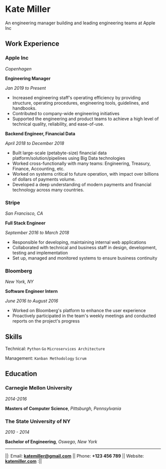 # **Kate Miller**
An engineering manager building and leading engineering teams at Apple Inc

## Work Experience  

<div class="two-column-heading">

### Apple Inc    
  
<span class="pull-right">
  
_Copenhagen_
    
</span>  
</div>

<div class="two-column-heading">
  <strong>Engineering Manager</strong>
  <p class="pull-right-heading"><em>Jan 2019 to Present</em></p>
</div>

- Increased engineering staff's operating efficiency by providing structure, operating procedures, engineering tools, guidelines, and handbooks.
- Contributed to company-wide engineering initiatives
- Supported the engineering and product teams to achieve a high level of technical quality, reliability, and ease-of-use.

<div class="two-column-heading">
  <strong>Backend Engineer, Financial Data</strong>
  <p class="pull-right-heading"><em>April 2018 to December 2018</em></p>
</div>

- Built large-scale (petabyte-size) financial data platform/solution/pipelines using Big Data technologies
- Worked cross-functionally with many teams: Engineering, Treasury, Finance, Accounting, etc.
- Worked on systems critical to future operation, with impact over billions of dollars of payments volume.
- Developed a deep understanding of modern payments and financial technology across many countries.

<div class="two-column-heading">
  <h3>Stripe</h3>
  <p class="pull-right-heading"><em>San Francisco, CA</em></p>
</div>

<div class="two-column-heading">
  <strong>Full Stack Engineer</strong>
  <p class="pull-right-heading"><em>September 2016 to March 2018</em></p>
</div>

- Responsible for developing, maintaining internal web applications
- Collaborated with technical and business staff in design, development, testing and implementation
- Set up, managed and monitored systems to ensure business continuity

<div class="two-column-heading">
  <h3>Bloomberg</h3>
  <p class="pull-right-heading"><em>New York, NY</em></p>
</div>

<div class="two-column-heading">
  <strong>Software Engineer Intern</strong>
  <p class="pull-right-heading"><em>June 2016 to August 2016</em></p>
</div>

- Worked on Bloomberg's platform to enhance the user experience
- Proactively participated in the team's weekly meetings and conducted reports on the project's progress

## Skills

Technical: `Python` `Go` `Microservices Architecture`

Management: `Kanban Methodology` `Scrum`

## Education

<div class="two-column-heading">
  <h3>Carnegie Mellon University</h3>
  <p class="pull-right-heading"><em>2014-2016</em></p>
</div>

**Masters of Computer Science**, _Pittsburgh, Pennsylvania_

<div class="two-column-heading">

### The State University of NY
  
<span class="pull-right">
  
_2010 - 2014_
    
</span>  
</div>

**Bachelor of Engineering**,  _Oswego, New York_

---

||: Email: **<katemiller@gmail.com>** || Phone: **+123 456 789** || Website: **[katemiller.com](katemiller.com)** :||
